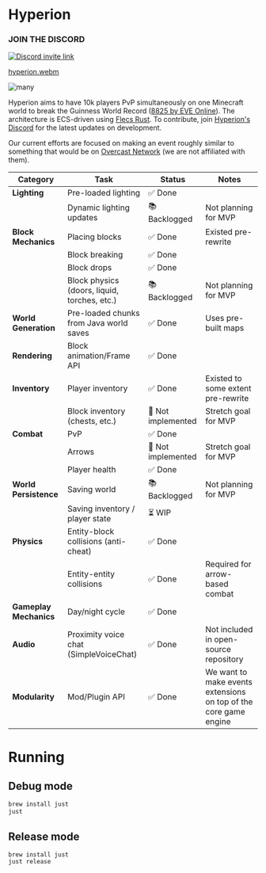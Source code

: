 # Hyperion

### JOIN THE DISCORD

[![Discord invite link](https://dcbadge.vercel.app/api/server/PBfnDtj5Wb)](https://discord.gg/PBfnDtj5Wb)

[hyperion.webm](https://github.com/user-attachments/assets/5ea4bdec-25a8-4bb5-a670-0cb81bf88d7e)

![many](https://github.com/user-attachments/assets/e69f2c3a-f053-4361-a49d-336894f544ba)

Hyperion aims to have 10k players PvP simultaneously on one Minecraft world to break the Guinness World Record ([8825 by
EVE Online](https://www.guinnessworldrecords.com/world-records/105603-largest-videogame-pvp-battle)). The
architecture is ECS-driven using [Flecs Rust](https://github.com/Indra-db/Flecs-Rust). To contribute,
join [Hyperion's Discord](https://discord.gg/sTN8mdRQ) for the latest updates on development.

Our current efforts are focused on making an event roughly similar to something that would be
on [Overcast Network](https://oc.tc/) (we are not affiliated with them).

| **Category**           | **Task**                                     | **Status**        | **Notes**                                                        |
|------------------------|----------------------------------------------|-------------------|------------------------------------------------------------------|
| **Lighting**           | Pre-loaded lighting                          | ✅ Done            |                                                                  |
|                        | Dynamic lighting updates                     | 📚 Backlogged | Not planning for MVP                       |
| **Block Mechanics**    | Placing blocks                               | ✅ Done | Existed pre-rewrite                                                                 |
|                        | Block breaking                               | ✅ Done            |                                                                  |
|                        | Block drops                                  | ✅ Done |                                                                  |
|                        | Block physics (doors, liquid, torches, etc.) | 📚 Backlogged | Not planning for MVP                                                                 |
| **World Generation**   | Pre-loaded chunks from Java world saves      | ✅ Done            | Uses pre-built maps                                              |
| **Rendering**          | Block animation/Frame API                    | ✅ Done            |                                                                  |
| **Inventory**          | Player inventory                             | ✅ Done | Existed to some extent pre-rewrite                                                                 |
|                        | Block inventory (chests, etc.)               | 🤞 Not implemented | Stretch goal for MVP                                                                  |
| **Combat**             | PvP                       | ✅ Done  |                                                                  |
|                        | Arrows                                       | 🤞 Not implemented | Stretch goal for MVP                                                                 |
|                        | Player health                      | ✅ Done |    |
| **World Persistence**  | Saving world                                 | 📚 Backlogged | Not planning for MVP                     |
|                        | Saving inventory / player state                                 | ⏳ WIP |                      |
| **Physics**            | Entity-block collisions (anti-cheat)         | ✅ Done            |                               |
|                        | Entity-entity collisions                     | ✅ Done            | Required for arrow-based combat                                  |
| **Gameplay Mechanics** | Day/night cycle                              | ✅ Done            |                                                                  |
| **Audio**              | Proximity voice chat (SimpleVoiceChat)                       | ✅ Done            | Not included in open-source repository                           |
| **Modularity**         | Mod/Plugin API                               | ✅ Done    | We want to make events extensions on top of the core game engine |

# Running

## Debug mode

```bash
brew install just
just
```

## Release mode

```
brew install just
just release
```

